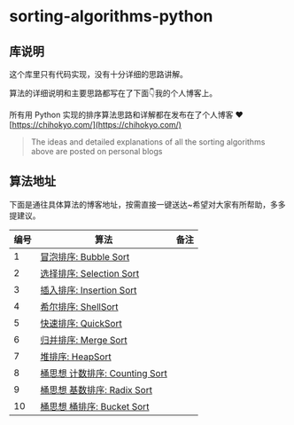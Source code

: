 # sorting-algorithms-python

## 库说明

这个库里只有代码实现，没有十分详细的思路讲解。

算法的详细说明和主要思路都写在了下面👇我的个人博客上。

所有用 Python 实现的排序算法思路和详解都在发布在了个人博客 ❤️ [https://chihokyo.com/](https://chihokyo.com/)

>
> The ideas and detailed explanations of all the sorting algorithms above are posted on personal blogs

## 算法地址

下面是通往具体算法的博客地址，按需直接一键送达~希望对大家有所帮助，多多提建议。

| 编号 | 算法                         | 备注 |
| ---- | ------------------------------ | ---- |
| 1 | [冒泡排序: Bubble Sort](https://chihokyo.com/post/11/) |      |
| 2 |[选择排序: Selection Sort](https://chihokyo.com/post/12/)       |      |
| 3 |[插入排序: Insertion Sort](https://chihokyo.com/post/13/)       |      |
| 4 |[希尔排序: ShellSort](https://chihokyo.com/post/14/)            |      |
| 5 |[快速排序: QuickSort](https://chihokyo.com/post/16/)            |      |
| 6 |[归并排序: Merge Sort](https://chihokyo.com/post/19/)           |      |
| 7 |[堆排序: HeapSort](https://chihokyo.com/post/18/)               |      |
| 8 |[桶思想 计数排序: Counting Sort](https://chihokyo.com/post/20/) |      |
| 9 |[桶思想 基数排序: Radix Sort](https://chihokyo.com/post/20/)    |      |
| 10 |[桶思想 桶排序: Bucket Sort](https://chihokyo.com/post/20/) | |



